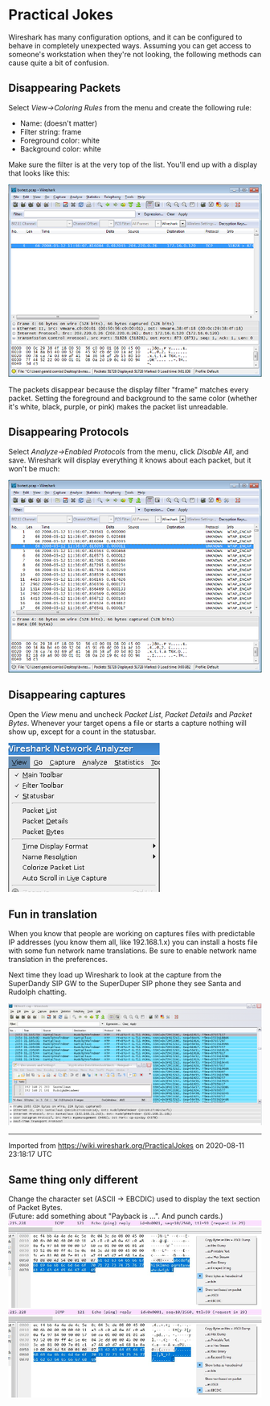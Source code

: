 # Practical Jokes

Wireshark has many configuration options, and it can be configured to behave in completely unexpected ways. Assuming you can get access to someone's workstation when they're not looking, the following methods can cause quite a bit of confusion.

## Disappearing Packets

Select *View→Coloring Rules* from the menu and create the following rule:

  - Name: (doesn't matter)
  - Filter string: frame
  - Foreground color: white
  - Background color: white

Make sure the filter is at the very top of the list. You'll end up with a display that looks like this:

![ws-whitewash.png](uploads/__moin_import__/attachments/PracticalJokes/ws-whitewash.png "ws-whitewash.png")

The packets disappear because the display filter "frame" matches every packet. Setting the foreground and background to the same color (whether it's white, black, purple, or pink) makes the packet list unreadable.

## Disappearing Protocols

Select *Analyze→Enabled Protocols* from the menu, click *Disable All*, and save. Wireshark will display everything it knows about each packet, but it won't be much:

![ws-noproto.png](uploads/__moin_import__/attachments/PracticalJokes/ws-noproto.png "ws-noproto.png")

## Disappearing captures

Open the *View* menu and uncheck *Packet List*, *Packet Details* and *Packet Bytes*. Whenever your target opens a file or starts a capture nothing will show up, except for a count in the statusbar.

![unchecked views.png](uploads/__moin_import__/attachments/PracticalJokes/unchecked-views.png "unchecked views.png")

## Fun in translation

When you know that people are working on captures files with predictable IP addresses (you know them all, like 192.168.1.x) you can install a hosts file with some fun network name translations. Be sure to enable network name translation in the preferences.

Next time they load up Wireshark to look at the capture from the SuperDandy SIP GW to the SuperDuper SIP phone they see Santa and Rudolph chatting.

![SantaRudolphChat.png](uploads/__moin_import__/attachments/PracticalJokes/SantaRudolphChat.png "SantaRudolphChat.png")

---

Imported from https://wiki.wireshark.org/PracticalJokes on 2020-08-11 23:18:17 UTC

## Same thing only different

Change the character set (ASCII -> EBCDIC) used to display the text section of Packet Bytes.  
(Future: add something about "Payback is ...". And punch cards.)  
![200909_Wiki_jokes_ASCII](uploads/0c38def342fcb6b10d6b73380b9a6fd6/200909_Wiki_jokes_ASCII.png)
![200909_Wiki_jokes_EBCDIC](uploads/431a81d4d313991546aa2c3df819d770/200909_Wiki_jokes_EBCDIC.png)
